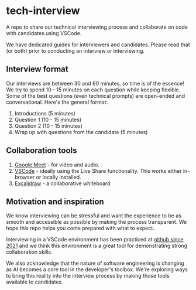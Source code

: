 # tech-interview

A repo to share our technical interviewing process and collaborate on code with
candidates using VSCode.

We have dedicated guides for interviewers and candidates. Please read that (or
both) prior to conducting an interview or interviewing.

## Interview format

Our interviews are between 30 and 60 minutes, so time is of the essence! We try
to spend 10 - 15 minutes on each question while keeping flexible. Some of the
best questions (even technical prompts) are open-ended and conversational.
Here's the general format:

1. Introductions (5 minutes)
2. Question 1 (10 - 15 minutes)
3. Question 2 (10 - 15 minutes)
4. Wrap up with questions from the candidate (5 minutes)

## Collaboration tools

1. [Google Meet](https://meet.google.com/) - for video and audio.
2. [VSCode](https://code.visualstudio.com/) - ideally using the Live Share
   functionality. This works either in-browser or locally installed.
3. [Excalidraw](excalidraw.com) - a collaborative whiteboard

## Motivation and inspiration

We know interviewing can be stressful and want the experience to be as smooth
and accessible as possible by making the process transparent. We hope this repo
helps you come prepared with what to expect.

Interviewing in a VSCode environment has been practiced at [github since
2021](https://github.blog/2021-12-16-technical-interviews-via-codespaces/) and
we think this environment is a great tool for demonstrating strong collaboration
skills.

We also acknowledge that the nature of software engineering is changing as AI
becomes a core tool in the developer's toolbox. We're exploring ways to bring
this reality into the interview process by making those tools available to
candidates.
